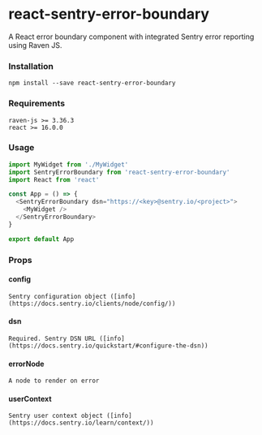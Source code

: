 # react-sentry-error-boundary
A React error boundary component with integrated Sentry error reporting using Raven JS.

### Installation

```
npm install --save react-sentry-error-boundary
```

### Requirements

```
raven-js >= 3.36.3
react >= 16.0.0
```

### Usage

```js
import MyWidget from './MyWidget'
import SentryErrorBoundary from 'react-sentry-error-boundary'
import React from 'react'

const App = () => {
  <SentryErrorBoundary dsn="https://<key>@sentry.io/<project>">
    <MyWidget />
  </SentryErrorBoundary>
}

export default App
```

### Props

#### config
```
Sentry configuration object ([info](https://docs.sentry.io/clients/node/config/))
```

#### dsn
```
Required. Sentry DSN URL ([info](https://docs.sentry.io/quickstart/#configure-the-dsn))
```

#### errorNode
```
A node to render on error
```

#### userContext
```
Sentry user context object ([info](https://docs.sentry.io/learn/context/))
```